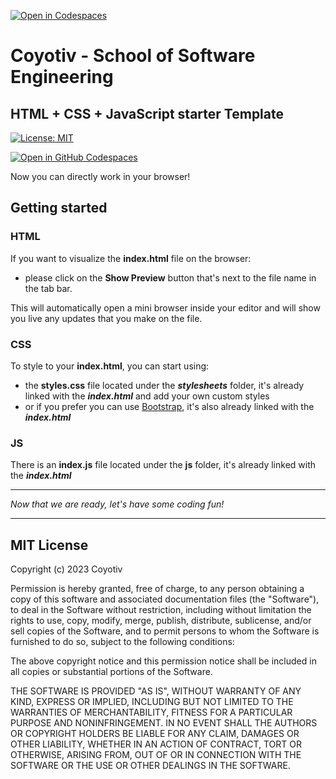 [![Open in Codespaces](https://classroom.github.com/assets/launch-codespace-7f7980b617ed060a017424585567c406b6ee15c891e84e1186181d67ecf80aa0.svg)](https://classroom.github.com/open-in-codespaces?assignment_repo_id=11436852)
# Coyotiv - School of Software Engineering

## HTML + CSS + JavaScript starter Template

[![License: MIT](https://img.shields.io/badge/License-MIT-yellow.svg)](https://opensource.org/licenses/MIT)

[![Open in GitHub Codespaces](https://github.com/codespaces/badge.svg)](https://github.com/codespaces/new?hide_repo_select=true&ref=main&repo=512734920)

Now you can directly work in your browser!

## Getting started

### HTML

If you want to visualize the **index.html** file on the browser:

- please click on the **Show Preview** button that's next to the file name in the tab bar.

This will automatically open a mini browser inside your editor and will show you live any updates that you make on the file.

### CSS

To style to your **index.html**, you can start using:

- the **styles.css** file located under the **_stylesheets_** folder, it's already linked with the **_index.html_** and add your own custom styles
- or if you prefer you can use [Bootstrap](https://getbootstrap.com/docs/5.3/getting-started/introduction/), it's also already linked with the **_index.html_**
<p></p>

### JS

There is an **index.js** file located under the **js** folder, it's already linked with the **_index.html_**

---

_Now that we are ready, let's have some coding fun!_

---

## MIT License

Copyright (c) 2023 Coyotiv

Permission is hereby granted, free of charge, to any person obtaining a copy
of this software and associated documentation files (the "Software"), to deal
in the Software without restriction, including without limitation the rights
to use, copy, modify, merge, publish, distribute, sublicense, and/or sell
copies of the Software, and to permit persons to whom the Software is
furnished to do so, subject to the following conditions:

The above copyright notice and this permission notice shall be included in all
copies or substantial portions of the Software.

THE SOFTWARE IS PROVIDED "AS IS", WITHOUT WARRANTY OF ANY KIND, EXPRESS OR
IMPLIED, INCLUDING BUT NOT LIMITED TO THE WARRANTIES OF MERCHANTABILITY,
FITNESS FOR A PARTICULAR PURPOSE AND NONINFRINGEMENT. IN NO EVENT SHALL THE
AUTHORS OR COPYRIGHT HOLDERS BE LIABLE FOR ANY CLAIM, DAMAGES OR OTHER
LIABILITY, WHETHER IN AN ACTION OF CONTRACT, TORT OR OTHERWISE, ARISING FROM,
OUT OF OR IN CONNECTION WITH THE SOFTWARE OR THE USE OR OTHER DEALINGS IN THE
SOFTWARE.
